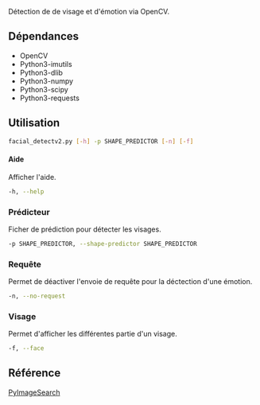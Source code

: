 Détection de de visage et d'émotion via OpenCV.

## Dépendances

- OpenCV
- Python3-imutils
- Python3-dlib
- Python3-numpy
- Python3-scipy
- Python3-requests

## Utilisation

~~~Bash
facial_detectv2.py [-h] -p SHAPE_PREDICTOR [-n] [-f]
~~~

#### Aide

Afficher l'aide.

~~~Bash
-h, --help
~~~

### Prédicteur

Ficher de prédiction pour détecter les visages.

~~~Bash
-p SHAPE_PREDICTOR, --shape-predictor SHAPE_PREDICTOR
~~~

### Requête

Permet de déactiver l'envoie de requête pour la déctection d'une émotion.

~~~Bash
-n, --no-request
~~~

### Visage

Permet d'afficher les différentes partie d'un visage.

~~~Bash
-f, --face
~~~


## Référence

[PyImageSearch](https://www.pyimagesearch.com/2018/04/03/facial-landmarks-dlib-opencv-python/)
